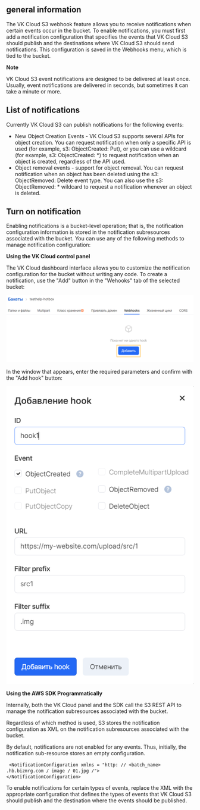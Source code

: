 ## general information

The VK Cloud S3 webhook feature allows you to receive notifications when certain events occur in the bucket. To enable notifications, you must first add a notification configuration that specifies the events that VK Cloud S3 should publish and the destinations where VK Cloud S3 should send notifications. This configuration is saved in the Webhooks menu, which is tied to the bucket.

**Note**

VK Cloud S3 event notifications are designed to be delivered at least once. Usually, event notifications are delivered in seconds, but sometimes it can take a minute or more.

## List of notifications

Currently VK Cloud S3 can publish notifications for the following events:

- New Object Creation Events - VK Cloud S3 supports several APIs for object creation. You can request notification when only a specific API is used (for example, s3: ObjectCreated: Put), or you can use a wildcard (for example, s3: ObjectCreated: \*) to request notification when an object is created, regardless of the API used.
- Object removal events - support for object removal. You can request notification when an object has been deleted using the s3: ObjectRemoved: Delete event type. You can also use the s3: ObjectRemoved: \* wildcard to request a notification whenever an object is deleted.

## Turn on notification

Enabling notifications is a bucket-level operation; that is, the notification configuration information is stored in the notification subresources associated with the bucket. You can use any of the following methods to manage notification configuration:

**Using the VK Cloud control panel**

The VK Cloud dashboard interface allows you to customize the notification configuration for the bucket without writing any code. To create a notification, use the "Add" button in the "Wehooks" tab of the selected bucket:

![](./assets/1598230792282-1598230792282.png)

In the window that appears, enter the required parameters and confirm with the "Add hook" button:

![](./assets/1598230937964-1598230937964.png)

**Using the AWS SDK Programmatically**

Internally, both the VK Cloud panel and the SDK call the S3 REST API to manage the notification subresources associated with the bucket.

Regardless of which method is used, S3 stores the notification configuration as XML on the notification subresources associated with the bucket.

By default, notifications are not enabled for any events. Thus, initially, the notification sub-resource stores an empty configuration.

```
 <NotificationConfiguration xmlns = "http: // <batch_name> .hb.bizmrg.com / image / 01.jpg /"> 
</NotificationConfiguration>
```

To enable notifications for certain types of events, replace the XML with the appropriate configuration that defines the types of events that VK Cloud S3 should publish and the destination where the events should be published.
